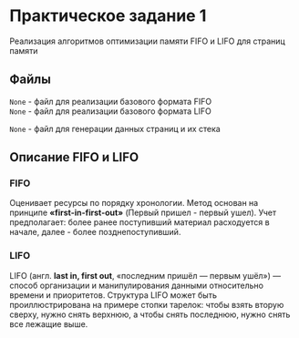 # Практическое задание 1
Реализация алгоритмов оптимизации памяти FIFO и LIFO для страниц памяти

## Файлы
`None` - файл для реализации базового формата FIFO\
`None` - файл для реализации базового формата LIFO

`None` - файл для генерации данных страниц и их стека

## Описание FIFO и LIFO
### FIFO
Оценивает ресурсы по порядку хронологии. Метод основан на принципе **«first-in-first-out»** (Первый пришел - первый ушел). Учет предполагает: более ранее поступивший материал расходуется в начале, далее - более позднепоступивший.

### LIFO
LIFO (англ. **last in, first out**, «последним пришёл — первым ушёл») — способ организации и манипулирования данными относительно времени и приоритетов. Структура LIFO может быть проиллюстрирована на примере стопки тарелок: чтобы взять вторую сверху, нужно снять верхнюю, а чтобы снять последнюю, нужно снять все лежащие выше.